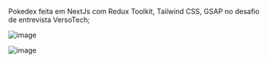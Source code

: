 Pokedex feita em NextJs com Redux Toolkit, Tailwind CSS, GSAP no desafio de entrevista VersoTech;

![image](https://github.com/DerikSehn/next-app-template/assets/120342920/26975469-4627-4644-bfbe-71261c1240ae)

![image](https://github.com/DerikSehn/next-app-template/assets/120342920/72b409c8-fef1-480a-a2be-6314522de5b4)

